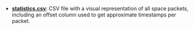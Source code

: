 * **[statistics.csv](statistics.csv)**: CSV file with a visual representation of all space packets, including an offset column used to get approximate timestamps per packet.
